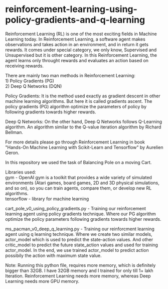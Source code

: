 # reinforcement-learning-using-policy-gradients-and-q-learning

Reinforcement Learning (RL) is one of the most exciting fields in Machine Learning today. In Reinforcement Learning, a software agent makes observations and takes action in an environment, and in return it gets rewards. It comes under special category, we only know, Supervised and Unsupervised but it is other category. In this Reinforcement Learning, the agent learns only throught rewards and evaluates an action based on receiving rewards.  

There are mainly two man methods in Reinforcement Learning:  
    1) Policy Gradients (PG)  
    2) Deep Q Networks (DQN)  

Policy Gradients: It is the method used exactly as gradient descent in other machine learning algorithms. But here it is called gradients ascent. The policy gradients (PG) algorithm optimize the parameters of policy by following gradients towards higher rewards.  

Deep Q Networks: On the other hand, Deep Q Networks follows Q-Learning algorithm. An algorithm similar to the Q-value iteration algorithm by Richard Bellman.  

For more details please go through Reinforcement Learning in book "Hands-On Machine Learning with Scikit-Learn and Tensorflow" by Aurelien Geron.  

In this repository we used the task of Balancing Pole on a moving Cart.  

Libraries used:  
    gym - OpenAI gym is a toolkit that provides a wide variety of simulated environments (Atari games, board games, 2D and 3D physical simulations, and so on), so you can train agents, compare them, or develop new RL algorithms.  
    tensorflow - library for machine learning  

cart_pole_v0_using_policy_gradients.py - Training our reinforcement learning agent using policy gradients technique. Where our PG algorithm optimize the policy parameters following gradients towards higher rewards.  

ms_pacman_v0_deep_q_learning.py - Training our reinforcment learning agent using q learning technique. Where we create two similar models, actor_model which is used to predict the state-action values. And other critic_model to predict the future state_action values and used for training actor_model. In the end, we use trained actor_model to predict action possibily the action with maximum state value. 

Note: Running this python file, requires more memory, which is definitely bigger than 32GB. I have 32GB memory and I trained for only till 1+ lakh Iteration. Reinforcement Learning needs more memory, whereas Deep Learning needs more GPU memory.
